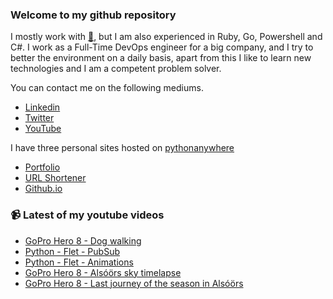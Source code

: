 ### Welcome to my github repository

I mostly work with [:snake:](https://www.python.org/), but I am also experienced in Ruby, Go, Powershell and C#. I work as a Full-Time DevOps engineer for a big company, and I try to better the environment on a daily basis, apart from this I like to learn new technologies and I am a competent problem solver.

You can contact me on the following mediums.
- [Linkedin](https://www.linkedin.com/in/r3ap3rpy)
- [Twitter](https://twitter.com/r3ap3rpy)
- [YouTube](https://www.youtube.com/channel/UC1qkMXH8d2I9DDAtBSeEHqg)

I have three personal sites hosted on [pythonanywhere](https://www.pythonanywhere.com/)
- [Portfolio](http://r3ap3rpy.pythonanywhere.com/)
- [URL Shortener](http://shortenpy.pythonanywhere.com/)
- [Github.io](https://r3ap3rpy.github.io/)

### :video_camera: Latest of my youtube videos
<!-- YOUTUBE:START -->
- [GoPro Hero 8 - Dog walking](https://www.youtube.com/watch?v=N4Jms9S7DxE)
- [Python - Flet - PubSub](https://www.youtube.com/watch?v=d3j3s4iwjTg)
- [Python - Flet  - Animations](https://www.youtube.com/watch?v=GvAZD-0yzvI)
- [GoPro Hero 8  - Alsóörs sky timelapse](https://www.youtube.com/watch?v=IXEdcZ4l8Lo)
- [GoPro Hero 8 - Last journey of the season in Alsóörs](https://www.youtube.com/watch?v=_O3_lX3B4EI)
<!-- YOUTUBE:END -->

